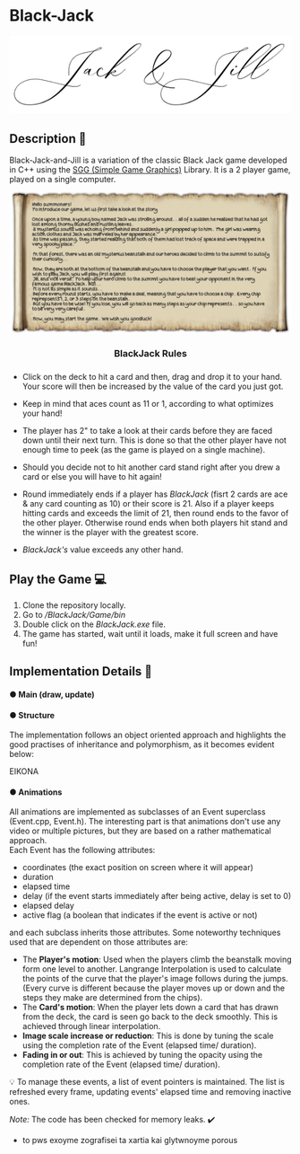 # Black-Jack
![Alt text](image.png)
## Description 📌
Black-Jack-and-Jill is a variation of the classic Black Jack game developed in C++ using the <a href="https://cgaueb.github.io/sgg/index.html">SGG (Simple Game Graphics)</a> Library. It is a 2 player game, played on a single computer.

<div align="center">
    <img src="BlackJack/Game/bin/assets/Story.png">
</div>

<div align="center">
    <h3>BlackJack Rules<h3>
</div>

- Click on the deck to hit a card and then, drag and drop it to your hand. Your score will then be increased by the value of the card you just got.

- Keep in mind that aces count as 11 or 1, according to what optimizes your hand! 

- The player has 2" to take a look at their cards before they are faced down until their next turn. This is done so that the other player have not enough time to peek (as the game is played on a single machine).

- Should you decide not to hit another card stand right after you drew a card or else you will have to hit again!

- Round immediately ends if a player has <i>BlackJack</i> (fisrt 2 cards are ace & any card counting as 10) or their score is 21. Also if a player keeps hitting cards and exceeds the limit of 21, then round ends to the favor of the other player. Otherwise round ends when both players hit stand and the winner is the player with the greatest score.

- <i>BlackJack's</i> value exceeds any other hand.


## Play the Game 💻
1. Clone the repository locally.
2. Go to <i>/BlackJack/Game/bin</i>
3. Double click on the <i>BlackJack.exe</i> file.
4. The game has started, wait until it loads, make it full screen and have fun!


## Implementation Details 📜

#### ● Main (draw, update)

#### ● Structure
The implementation follows an object oriented approach and highlights the good practises of inheritance and polymorphism, as it becomes evident below:

EIKONA





#### ● Animations
All animations are implemented as subclasses of an Event superclass (Event.cpp, Event.h). The interesting part is that animations don't use any video or multiple pictures, but they are based on a rather mathematical approach. <br>
Each Event has the following attributes:

- coordinates (the exact position on screen where it will appear)	
- duration
- elapsed time
- delay (if the event starts immediately after being active, delay is set to 0)
- elapsed delay
- active flag (a boolean that indicates if the event is active or not)			

and each subclass inherits those attributes. 
Some noteworthy techniques used that are dependent on those attributes are:
- The <b>Player's motion</b>: Used when the players climb the beanstalk moving form one level to another. Langrange Interpolation is used to calculate the points of the curve that the player's image follows during the jumps. (Every curve is different because the player moves up or down and the steps they make are determined from the chips). 
- The <b>Card's motion</b>: When the player lets down a card that has drawn from the deck, the card is seen go back to the deck smoothly. This is achieved through linear interpolation.
- <b>Image scale increase or reduction</b>: This is done by tuning the scale using the completion rate of the Event (elapsed time/ duration).
- <b>Fading in or out</b>: This is achieved by tuning the opacity using the completion rate of the Event (elapsed time/ duration).

💡 To manage these events, a list of event pointers is maintained. The list is refreshed every frame, updating events' elapsed time and removing inactive ones.


<i>Note:</i> The code has been checked for memory leaks. ✔️



- to pws exoyme zografisei ta xartia kai glytwnoyme porous